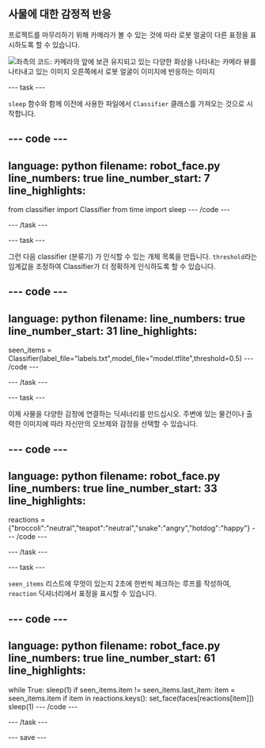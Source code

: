 ## 사물에 대한 감정적 반응

프로젝트를 마무리하기 위해 카메라가 볼 수 있는 것에 따라 로봇 얼굴이 다른 표정을 표시하도록 할 수 있습니다.

![좌측의 코드: 카메라의 앞에 보관 유지되고 있는 다양한 화상을 나타내는 카메라 뷰를 나타내고 있는 이미지 오른쪽에서 로봇 얼굴이 이미지에 반응하는 이미지](images/completed_project.gif)

--- task ---

`sleep` 함수와 함께 이전에 사용한 파일에서 `Classifier` 클래스를 가져오는 것으로 시작합니다.

--- code ---
---
language: python filename: robot_face.py line_numbers: true line_number_start: 7
line_highlights:
---
from classifier import Classifier from time import sleep --- /code ---

--- /task ---

--- task ---

그런 다음 classifier (분류기) 가 인식할 수 있는 개체 목록을 만듭니다. `threshold`라는 임계값을 조정하여 Classifier가 더 정확하게 인식하도록 할 수 있습니다.

--- code ---
---
language: python filename: line_numbers: true line_number_start: 31
line_highlights:
---

seen_items = Classifier(label_file="labels.txt",model_file="model.tflite",threshold=0.5) --- /code ---

--- /task ---

--- task ---

이제 사물을 다양한 감정에 연결하는 딕셔너리를 만드십시오. 주변에 있는 물건이나 출력한 이미지에 따라 자신만의 오브제와 감정을 선택할 수 있습니다.

--- code ---
---
language: python filename: robot_face.py line_numbers: true line_number_start: 33
line_highlights:
---

reactions = {"broccoli":"neutral","teapot":"neutral","snake":"angry","hotdog":"happy"} --- /code ---

--- /task ---

--- task ---

`seen_items` 리스트에 무엇이 있는지 2초에 한번씩 체크하는 루프를 작성하여, `reaction` 딕셔너리에서 표정을 표시할 수 있습니다.

--- code ---
---
language: python filename: robot_face.py line_numbers: true line_number_start: 61
line_highlights:
---
while True: sleep(1) if seen_items.item != seen_items.last_item: item = seen_items.item if item in reactions.keys(): set_face(faces[reactions[item]]) sleep(1) --- /code ---

--- /task ---

--- save ---

